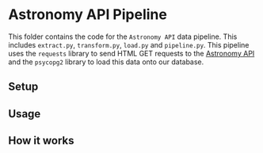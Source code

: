 # Astronomy API Pipeline
This folder contains the code for the `Astronomy API` data pipeline. This includes `extract.py`, `transform.py`, `load.py` and `pipeline.py`. This pipeline uses the `requests` library to send HTML GET requests to the [Astronomy API](https://docs.astronomyapi.com/) and the `psycopg2` library to load this data onto our database.

## Setup

## Usage

## How it works